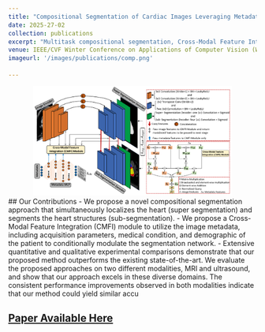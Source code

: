 ```yaml
---
title: "Compositional Segmentation of Cardiac Images Leveraging Metadata"
date: 2025-27-02
collection: publications
excerpt: "Multitask compositional segmentation, Cross-Modal Feature Integration (CMFI) module to leverage the metadata related to cardiac imaging."
venue: IEEE/CVF Winter Conference on Applications of Computer Vision (WACV-2025)
imageurl: '/images/publications/comp.png'

---
```

<center><img src='/images/publications/comp.png' alt='CAMS-Net Architecture' style="width:80%;"></center>
## Our Contributions   
- We propose a novel compositional segmentation approach that simultaneously localizes the heart (super segmentation) and segments the heart structures (sub-segmentation).
- We propose a Cross-Modal Feature Integration (CMFI) module to utilize the image metadata, including acquisition parameters, medical condition, and demographic of the patient to conditionally modulate the segmentation network.
- Extensive quantitative and qualitative experimental comparisons demonstrate that our proposed method
outperforms the existing state-of-the-art. We evaluate the proposed approaches on two different modalities, MRI and ultrasound, and show that our approach excels in these diverse domains. The consistent performance improvements observed in both modalities indicate that our method could yield similar accu

## [Paper Available Here](https://arxiv.org/abs/2410.23130)
